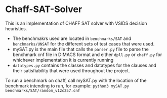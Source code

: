 # Chaff-SAT-Solver

This is an implementation of CHAFF SAT solver with VSIDS decision heuristics.  

- The benchmakrs used are located in  `benchmarks/SAT` and `benchmarks/UNSAT` for the different sets of test cases that were used.
- mySAT.py is the main file that calls the `parser.py` file to parse the benchmark cnf file in DIMACS format and either `dpll.py` or `chaff.py` for whichever implementation it is currently running
- `datatypes.py` contains the classes and datatypes for the clauses and their satisfiability that were used throughout the project.

To run a benchmark on chaff, call mySAT.py with the location of the benchmark intending to run, for example:
`python3 mySAT.py benchmarks/SAT/random_v12c257.cnf`
